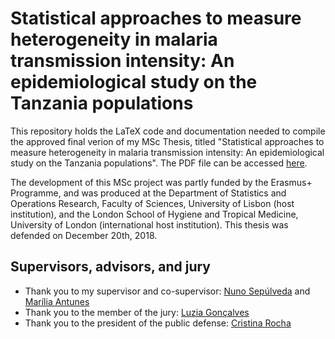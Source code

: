 # Statistical approaches to measure heterogeneity in malaria transmission intensity: An epidemiological study on the Tanzania populations

This repository holds the LaTeX code and documentation needed to compile the approved final verion of my MSc Thesis, titled "Statistical approaches to measure heterogeneity in malaria transmission intensity: An epidemiological study on the Tanzania populations". The PDF file can be accessed [here](thesis_JTM.pdf).

The development of this MSc project was partly funded by the Erasmus+ Programme, and was produced at the Department of Statistics and Operations Research, Faculty of Sciences, University of Lisbon (host institution), and the London School of Hygiene and Tropical Medicine, University of London (international host institution). This thesis was defended on December 20th, 2018.

## Supervisors, advisors, and jury

- Thank you to my supervisor and co-supervisor: [Nuno Sepúlveda](https://www.immune-stats.net/home) and [Marília Antunes](https://ciencias.ulisboa.pt/perfil/mcreis)
- Thank you to the member of the jury: [Luzia Gonçalves](https://www.ihmt.unl.pt/profiles/luzia-goncalves-2/)
- Thank you to the president of the public defense: [Cristina Rocha](https://ciencias.ulisboa.pt/pt/perfil/cmrocha)
